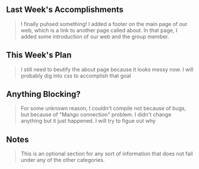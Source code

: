 ## Last Week's Accomplishments
> I finally puhsed something! I added a footer on the main page of our web, which is a link to another page called about. In that page, I added some introduction of our web and the group member.

## This Week's Plan

> I still need to beutify the about page because it looks messy now. I will probably dig into css to accomplish that goal

## Anything Blocking?

> For some unknown reason, I couldn't compile not because of bugs, but because of "Mango connection" problem. I didn't change anything but it just happened. I will try to figue out why

## Notes

> This is an optional section for any sort of information that does not fall under any of the other categories.

